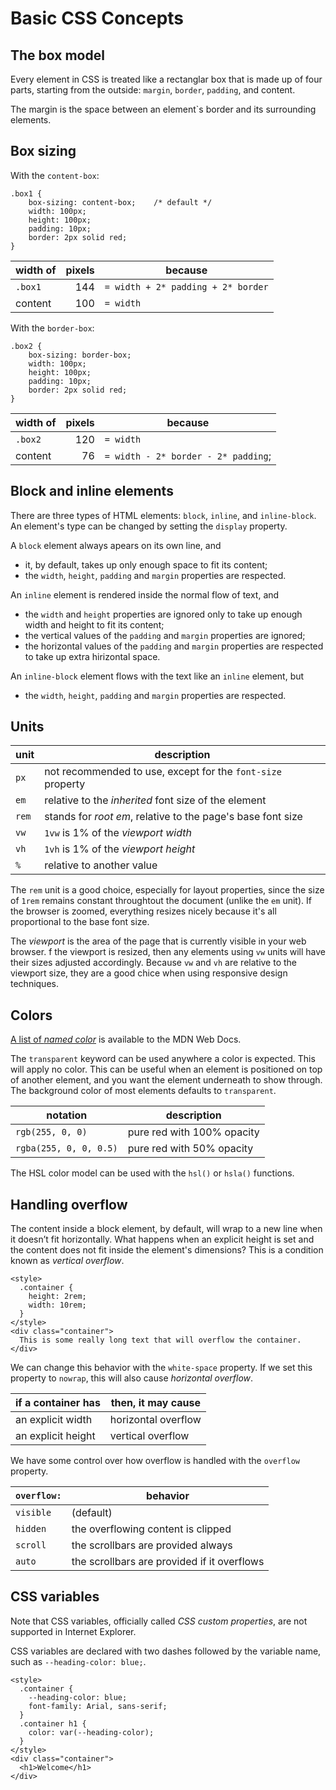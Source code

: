 # Basic CSS Concepts

## The box model

Every element in CSS is treated like a rectanglar box that is made up of four parts, starting from the outside: `margin`, `border`, `padding`, and content.

The margin is the space between an element`s border and its surrounding elements.

## Box sizing

With the `content-box`:

```
.box1 {
    box-sizing: content-box;    /* default */
    width: 100px;
    height: 100px;
    padding: 10px;
    border: 2px solid red;
}
```

| width of  | pixels    | because
|-----------|----------:|---------
| `.box1`   | 144       | `= width + 2* padding + 2* border`
| content   | 100       | `= width`

With the `border-box`:

```
.box2 {
    box-sizing: border-box;
    width: 100px;
    height: 100px;
    padding: 10px;
    border: 2px solid red;
}
```

| width of  | pixels    | because
|-----------|----------:|---------
| `.box2`   | 120       | `= width`
| content   |  76       | `= width - 2* border - 2* padding`;

## Block and inline elements

There are three types of HTML elements: `block`, `inline`, and `inline-block`. An element's type can be changed by setting the `display` property.

A `block` element always apears on its own line, and
- it, by default, takes up only enough space to fit its content;
- the `width`, `height`, `padding` and `margin` properties are respected.

An `inline` element is rendered inside the normal flow of text, and
- the `width` and `height` properties are ignored only to take up enough width and height to fit its content;
- the vertical values of the `padding` and `margin` properties are ignored;
- the horizontal values of the `padding` and `margin` properties are respected to take up extra hirizontal space.

An `inline-block` element flows with the text like an `inline` element, but
- the `width`, `height`, `padding` and `margin` properties are respected.

## Units

| unit  | description
|-------|-------------
| `px`  | not recommended to use, except for the `font-size` property
| `em`  | relative to the *inherited* font size of the element
| `rem` | stands for *root em*, relative to the page's base font size
| `vw`  | `1vw` is 1% of the *viewport width*
| `vh`  | `1vh` is 1% of the *viewport height*
| `%`   | relative to another value

The `rem` unit is a good choice, especially for layout properties, since the size of `1rem` remains constant throughtout the document (unlike the `em` unit). If the browser is zoomed, everything resizes nicely because it's all proportional to the base font size.

The *viewport* is the area of the page that is currently visible in your web browser. f the viewport is resized, then any elements using `vw` units will have their sizes adjusted accordingly. Because `vw` and `vh` are relative to the viewport size, they are a good chice when using responsive design techniques.

## Colors

[A list of *named color*](https://developer.mozilla.org/en-US/docs/Web/CSS/named-color) is available to the MDN Web Docs.

The `transparent` keyword can be used anywhere a color is expected. This will apply no color. This can be useful when an element is positioned on top of another element, and you want the element underneath to show through. The background color of most elements defaults to `transparent`.

| notation                  | description
|---------------------------|-------------
| `rgb(255, 0, 0)`          | pure red with 100% opacity
| `rgba(255, 0, 0, 0.5)`    | pure red with 50% opacity

The HSL color model can be used with the `hsl()` or `hsla()` functions.

## Handling overflow

The content inside a block element, by default, will wrap to a new line when it doesn’t fit horizontally. What happens when an explicit height is set and the content does not fit inside the element's dimensions? This is a condition known as *vertical overflow*.

```
<style>
  .container {
    height: 2rem;
    width: 10rem;
  }
</style>
<div class="container">
  This is some really long text that will overflow the container.
</div>
```

We can change this behavior with the `white-space` property. If we set this property to `nowrap`, this will also cause *horizontal overflow*.

| if a container has    | then, it may cause
|-----------------------|-------------
| an explicit width     | horizontal overflow
| an explicit height    | vertical overflow

We have some control over how overflow is handled with the `overflow` property.

| `overflow:`   | behavior
|---------------|----------
| `visible`     | (default)
| `hidden`      | the overflowing content is clipped
| `scroll`      | the scrollbars are provided always
| `auto`        | the scrollbars are provided if it overflows


## CSS variables

Note that CSS variables, officially called *CSS custom properties*, are not supported in Internet Explorer.

CSS variables are declared with two dashes followed by the variable name, such as `--heading-color: blue;`.

```
<style>
  .container {
    --heading-color: blue;
    font-family: Arial, sans-serif;
  }
  .container h1 {
    color: var(--heading-color);
  }
</style>
<div class="container">
  <h1>Welcome</h1>
</div>
```
